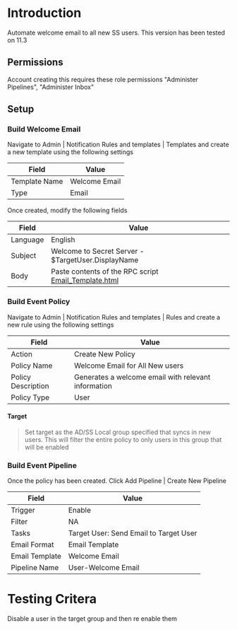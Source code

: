 # Introduction

Automate welcome email to all new SS users. This version has been tested on 11.3

## Permissions

Account creating this requires these role permissions "Administer Pipelines", "Administer Inbox"

## Setup

### Build Welcome Email
Navigate to Admin | Notification Rules and templates | Templates and create a new template using the following settings

| Field       | Value                                                                                           |
| ----------- | ----------------------------------------------------------------------------------------------- |
| Template Name   | Welcome Email                                                                     |
| Type | Email                                              |

Once created, modify the following fields

| Field       | Value                                                                                           |
| ----------- | ----------------------------------------------------------------------------------------------- |
| Language  | English                                                                 |
| Subject | Welcome to Secret Server - $TargetUser.DisplayName                                              |
| Body    |  Paste contents of the RPC script [Email_Template.html](Email_Template.html)                                                                               |

### Build Event Policy
Navigate to Admin | Notification Rules and templates | Rules and create a new rule using the following settings

| Field       | Value                                                                                           |
| ----------- | ----------------------------------------------------------------------------------------------- |
| Action  | Create New Policy                                                                     |
| Policy Name | Welcome Email for All New users                                           |
| Policy Description | Generates a welcome email with relevant information                                             |
| Policy Type   | User                                                                                      |

#### Target
> Set target as the AD/SS Local group specified that syncs in new users. This will filter the entire policy to only users in this group that will be enabled

### Build Event Pipeline
Once the policy has been created. Click Add Pipeline | Create New Pipeline

| Field       | Value                                                                                           |
| ----------- | ----------------------------------------------------------------------------------------------- |
| Trigger  | Enable                                                                    |
| Filter | NA                                          |
| Tasks | Target User: Send Email to Target User                                            |
| Email Format  | Email Template                                                                                 |
| Email Template  | Welcome Email                                                                              |
| Pipeline Name  | User-Welcome Email                                                                            |


# Testing Critera

Disable a user in the target group and then re enable them
